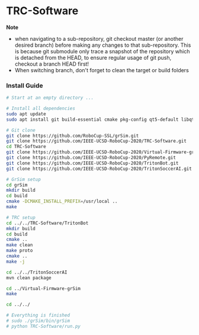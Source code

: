 # TRC-Software

**Note**
* when navigating to a sub-repository, git checkout master (or another desired branch) before making any changes to that sub-repository. This is because git submodule only trace a snapshot of the repository which is detached from the HEAD, to ensure regular usage of git push, checkout a branch HEAD first!
* When switching branch, don't forget to clean the target or build folders
### Install Guide
```bash
# Start at an empty directory ...

# Install all dependencies
sudo apt update
sudo apt install git build-essential cmake pkg-config qt5-default libqt5opengl5-dev libgl1-mesa-dev libglu1-mesa-dev libprotobuf-dev protobuf-compiler libode-dev libboost-all-dev maven openjdk-14-jdk libarmadillo-dev clang 

# Git clone
git clone https://github.com/RoboCup-SSL/grSim.git
git clone https://github.com/IEEE-UCSD-RoboCup-2020/TRC-Software.git
cd TRC-Software
git clone https://github.com/IEEE-UCSD-RoboCup-2020/Virtual-Firmware-grSim.git
git clone https://github.com/IEEE-UCSD-RoboCup-2020/PyRemote.git
git clone https://github.com/IEEE-UCSD-RoboCup-2020/TritonBot.git
git clone https://github.com/IEEE-UCSD-RoboCup-2020/TritonSoccerAI.git

# GrSim setup
cd grSim
mkdir build
cd build 
cmake -DCMAKE_INSTALL_PREFIX=/usr/local ..
make

# TRC setup
cd ../../TRC-Software/TritonBot
mkdir build
cd build 
cmake ..
make clean
make proto
cmake ..
make -j

cd ../../TritonSoccerAI
mvn clean package

cd ../Virtual-Firmware-grSim
make 

cd ../../ 

# Everything is finished
# sudo ./grSim/bin/grSim
# python TRC-Software/run.py
```
